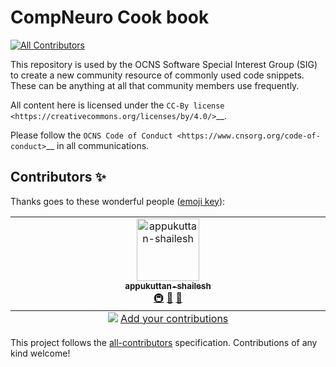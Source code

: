 # CompNeuro Cook book

<!-- ALL-CONTRIBUTORS-BADGE:START - Do not remove or modify this section -->
[![All Contributors](https://img.shields.io/badge/all_contributors-1-orange.svg?style=flat-square)](#contributors-)
<!-- ALL-CONTRIBUTORS-BADGE:END -->

This repository is used by the OCNS Software Special Interest Group (SIG) to create a new community resource of commonly used code snippets. These can be anything at all that community members use frequently.

All content here is licensed under the `CC-By license <https://creativecommons.org/licenses/by/4.0/>`__.

Please follow the `OCNS Code of Conduct <https://www.cnsorg.org/code-of-conduct>`__ in all communications.

## Contributors ✨

Thanks goes to these wonderful people ([emoji key](https://allcontributors.org/docs/en/emoji-key)):

<!-- ALL-CONTRIBUTORS-LIST:START - Do not remove or modify this section -->
<!-- prettier-ignore-start -->
<!-- markdownlint-disable -->
<table>
  <tbody>
    <tr>
      <td align="center" valign="top" width="14.28%"><a href="https://www.shailesh-appukuttan.com/"><img src="https://avatars.githubusercontent.com/u/24866517?v=4?s=100" width="100px;" alt="appukuttan-shailesh"/><br /><sub><b>appukuttan-shailesh</b></sub></a><br /><a href="#infra-appukuttan-shailesh" title="Infrastructure (Hosting, Build-Tools, etc)">🚇</a> <a href="#maintenance-appukuttan-shailesh" title="Maintenance">🚧</a> <a href="#projectManagement-appukuttan-shailesh" title="Project Management">📆</a></td>
    </tr>
  </tbody>
  <tfoot>
    <tr>
      <td align="center" size="13px" colspan="7">
        <img src="https://raw.githubusercontent.com/all-contributors/all-contributors-cli/1b8533af435da9854653492b1327a23a4dbd0a10/assets/logo-small.svg">
          <a href="https://all-contributors.js.org/docs/en/bot/usage">Add your contributions</a>
        </img>
      </td>
    </tr>
  </tfoot>
</table>

<!-- markdownlint-restore -->
<!-- prettier-ignore-end -->

<!-- ALL-CONTRIBUTORS-LIST:END -->

This project follows the [all-contributors](https://github.com/all-contributors/all-contributors) specification. Contributions of any kind welcome!
